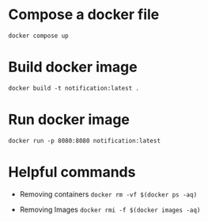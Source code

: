 # Compose a docker file
`docker compose up`

# Build docker image

`docker build -t notification:latest .`

# Run docker image
`docker run -p 8080:8080 notification:latest`

# Helpful commands

- Removing containers
`docker rm -vf $(docker ps -aq)`

- Removing Images
`docker rmi -f $(docker images -aq)`